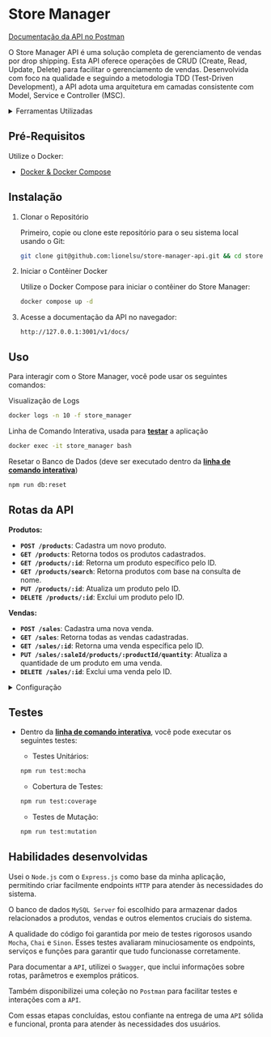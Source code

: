 <!-- Este é um comentário: omitir os tópidos redundantes -->
<!--  **| [Brazil](README.md) | [asdf](README_en.md) |** -->

# Store Manager

[Documentação da API no Postman](https://documenter.getpostman.com/view/30159355/2s9YJgTLHB)

O Store Manager API é uma solução completa de gerenciamento de vendas por drop shipping. Esta API oferece operações de CRUD (Create, Read, Update, Delete) para facilitar o gerenciamento de vendas. Desenvolvida com foco na qualidade e seguindo a metodologia TDD (Test-Driven Development), a API adota uma arquitetura em camadas consistente com Model, Service e Controller (MSC).

<details>

<summary>Ferramentas Utilizadas</summary>

- **Tecnologias Principais:**
  - Node.js
  - Express.js
  - MySQL Server

- **Testes:**
  - Mocha
  - Chai
  - Sinon

- **Documentação:**
  - Swagger
  - Postman

</details>

## Pré-Requisitos

Utilize o Docker:

- [Docker & Docker Compose](https://docs.docker.com/compose/)

<!-- ## Features -->
## Instalação

1. Clonar o Repositório

    Primeiro, copie ou clone este repositório para o seu sistema local usando o Git:

    ```bash
    git clone git@github.com:lionelsu/store-manager-api.git && cd store-manager-api
    ```

2. Iniciar o Contêiner Docker

    Utilize o Docker Compose para iniciar o contêiner do Store Manager:

    ```bash
    docker compose up -d
    ```

3. Acesse a documentação da API no navegador:

    ```http
    http://127.0.0.1:3001/v1/docs/
    ```

## Uso

Para interagir com o Store Manager, você pode usar os seguintes comandos:

Visualização de Logs

```bash
docker logs -n 10 -f store_manager
```

Linha de Comando Interativa, usada para **[testar](#testes)** a aplicação

```bash
docker exec -it store_manager bash
```

Resetar o Banco de Dados (deve ser executado dentro da **[linha de comando interativa](#uso)**)

```bash
npm run db:reset
```

## Rotas da API

**Produtos:**

- **`POST /products`**: Cadastra um novo produto.
- **`GET /products`**: Retorna todos os produtos cadastrados.
- **`GET /products/:id`**: Retorna um produto específico pelo ID.
- **`GET /products/search`**: Retorna produtos com base na consulta de nome.
- **`PUT /products/:id`**: Atualiza um produto pelo ID.
- **`DELETE /products/:id`**: Exclui um produto pelo ID.

**Vendas:**

- **`POST /sales`**: Cadastra uma nova venda.
- **`GET /sales`**: Retorna todas as vendas cadastradas.
- **`GET /sales/:id`**: Retorna uma venda específica pelo ID.
- **`PUT /sales/:saleId/products/:productId/quantity`**: Atualiza a quantidade de um produto em uma venda.
- **`DELETE /sales/:id`**: Exclui uma venda pelo ID.

<details>

  <summary>Configuração</summary>

  Variáveis de ambiente dentro do container:

  ```mysql
  MYSQL_USER: root
  MYSQL_PASSWORD: password
  MYSQL_HOSTNAME: db
  MYSQL_PORT: 3306
  PORT: 3001
  ```

</details>

## Testes

- Dentro da **[linha de comando interativa](#uso)**, você pode executar os seguintes testes:

  - Testes Unitários:

  ```bash
  npm run test:mocha
  ```

  - Cobertura de Testes:

  ```bash
  npm run test:coverage
  ```

  - Testes de Mutação:

  ```bash
  npm run test:mutation
  ```

## Habilidades desenvolvidas

Usei o `Node.js` com o `Express.js` como base da minha aplicação, permitindo criar facilmente endpoints `HTTP` para atender às necessidades do sistema.

O banco de dados `MySQL Server` foi escolhido para armazenar dados relacionados a produtos, vendas e outros elementos cruciais do sistema.

A qualidade do código foi garantida por meio de testes rigorosos usando `Mocha`, `Chai` e `Sinon`. Esses testes avaliaram minuciosamente os endpoints, serviços e funções para garantir que tudo funcionasse corretamente.

Para documentar a `API`, utilizei o `Swagger`, que inclui informações sobre rotas, parâmetros e exemplos práticos.

Também disponibilizei uma coleção no `Postman` para facilitar testes e interações com a `API`.

Com essas etapas concluídas, estou confiante na entrega de uma `API` sólida e funcional, pronta para atender às necessidades dos usuários.
